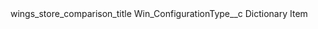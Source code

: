 <?xml version="1.0" encoding="UTF-8"?>
<CustomMetadata xmlns="http://soap.sforce.com/2006/04/metadata" xmlns:xsi="http://www.w3.org/2001/XMLSchema-instance" xmlns:xsd="http://www.w3.org/2001/XMLSchema">
    <label>wings_store_comparison_title</label>
    <values>
        <field>Win_ConfigurationType__c</field>
        <value xsi:type="xsd:string">Dictionary Item</value>
    </values>
</CustomMetadata>
